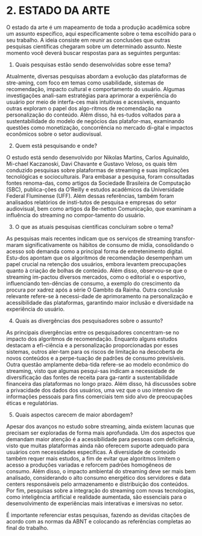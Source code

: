 # 2. ESTADO DA ARTE
O estado da arte é um mapeamento de toda a produção acadêmica sobre um 	assunto específico, aqui especificamente sobre o tema escolhido para o seu 	trabalho. A ideia consiste em reunir as conclusões que outras pesquisas 		científicas chegaram sobre um determinado assunto. Neste momento você 	deverá buscar respostas para as seguintes perguntas:

1.	Quais pesquisas estão sendo desenvolvidas sobre esse tema?

Atualmente, diversas pesquisas abordam a evolução das plataformas de stre-aming, com foco em temas como usabilidade, sistemas de recomendação, impacto cultural e comportamento do usuário. Algumas investigações anali-sam estratégias para aprimorar a experiência do usuário por meio de interfa-ces mais intuitivas e acessíveis, enquanto outras exploram o papel dos algo-ritmos de recomendação na personalização do conteúdo. Além disso, há es-tudos voltados para a sustentabilidade do modelo de negócios das platafor-mas, examinando questões como monetização, concorrência no mercado di-gital e impactos econômicos sobre o setor audiovisual.

2.	Quem está pesquisando e onde?

O estudo está sendo desenvolvido por Nikolas Martins, Carlos Aguinaldo, Mi-chael Kaczanoski, Davi Chavante e Gustavo Veloso, os quais têm conduzido pesquisas sobre plataformas de streaming e suas implicações tecnológicas e socioculturais. Para embasar a pesquisa, foram consultadas fontes renoma-das, como artigos da Sociedade Brasileira de Computação (SBC), publica-ções da O’Reilly e estudos acadêmicos da Universidade Federal Fluminense (UFF). Além dessas referências, também foram analisados relatórios de insti-tutos de pesquisa e empresas do setor audiovisual, bem como artigos da Be-netton Comunicação, que examinam a influência do streaming no compor-tamento do usuário.

3.	O que as atuais pesquisas científicas concluíram sobre o tema? 

As pesquisas mais recentes indicam que os serviços de streaming transfor-maram significativamente os hábitos de consumo de mídia, consolidando o acesso sob demanda como a principal forma de entretenimento digital. Estu-dos apontam que os algoritmos de recomendação desempenham um papel crucial na retenção dos usuários, embora levantem preocupações quanto à criação de bolhas de conteúdo. Além disso, observou-se que o streaming im-pactou diversos mercados, como o editorial e o esportivo, influenciando ten-dências de consumo, a exemplo do crescimento da procura por xadrez após a série O Gambito da Rainha. Outra conclusão relevante refere-se à necessi-dade de aprimoramento na personalização e acessibilidade das plataformas, garantindo maior inclusão e diversidade na experiência do usuário.

4.	Quais as divergências dos pesquisadores sobre o assunto? 

As principais divergências entre os pesquisadores concentram-se no impacto dos algoritmos de recomendação. Enquanto alguns estudos destacam a efi-ciência e a personalização proporcionadas por esses sistemas, outros aler-tam para os riscos de limitação na descoberta de novos conteúdos e a perpe-tuação de padrões de consumo previsíveis. Outra questão amplamente deba-tida refere-se ao modelo econômico do streaming, visto que algumas pesqui-sas indicam a necessidade de diversificação das fontes de receita para ga-rantir a sustentabilidade financeira das plataformas no longo prazo. Além disso, há discussões sobre a privacidade dos dados dos usuários, uma vez que o uso intensivo de informações pessoais para fins comerciais tem sido alvo de preocupações éticas e regulatórias.

5.	Quais aspectos carecem de maior abordagem?

Apesar dos avanços no estudo sobre streaming, ainda existem lacunas que 	precisam ser exploradas de forma mais aprofundada. Um dos aspectos que 	demandam maior atenção é a acessibilidade para pessoas com deficiência, 	visto que muitas plataformas ainda não oferecem suporte adequado para 	usuários com necessidades específicas. A diversidade de conteúdo também 	requer mais estudos, a fim de evitar que algoritmos limitem o acesso a 		produções variadas e reforcem padrões homogêneos de consumo. Além 	disso, o impacto ambiental do streaming deve ser mais bem analisado, 		considerando o alto consumo energético dos servidores e data centers 		responsáveis pelo armazenamento e distribuição dos conteúdos. Por fim, 	pesquisas sobre a integração do streaming com novas tecnologias, como 	inteligência artificial e realidade aumentada, são essenciais para o 		desenvolvimento de experiências mais interativas e imersivas no setor.

É importante referenciar estas pesquisas, fazendo as devidas citações de 	acordo com as normas da ABNT e colocando as referências completas ao 	final do trabalho.
